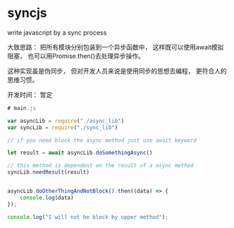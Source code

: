 # syncjs
write javascript by a sync process

大致思路： 把所有模块分别包装到一个异步函数中， 这样既可以使用await模拟阻塞， 也可以用Promise.then()去处理异步操作。 

这种实现虽是伪同步， 但对开发人员来说是使用同步的思想去编程， 更符合人的思维习惯。

开发时间： 暂定


```javascript
# main.js

var asyncLib = require("./async_lib")
var syncLib = require("./sync_lib")

// if you need block the async method just use await keyword

let result = await asyncLib.doSomethingAsync()

// this method is dependent on the result of a async method
syncLib.needResult(result)


asyncLib.doOtherThingAndNotBlock().then((data) => {
    console.log(data)
});

console.log("I will not be block by upper method");


```

